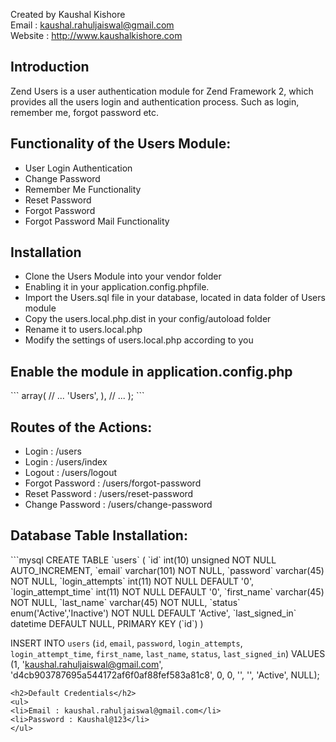 Created by Kaushal Kishore <br>
Email : kaushal.rahuljaiswal@gmail.com<br>
Website : http://www.kaushalkishore.com<br>

<h2>Introduction</h2>
Zend Users is a user authentication module for Zend Framework 2, which provides all the users login and authentication process. Such as login, remember me, forgot password etc.


<h2>Functionality of the Users Module:</h2>
<ul>
<li>User Login Authentication</li>
<li>Change Password</li>
<li>Remember Me Functionality</li>
<li>Reset Password</li>
<li>Forgot Password</li>
<li>Forgot Password Mail Functionality</li>
</ul>

<h2>Installation</h2>
<ul>
<li>Clone the Users Module into your vendor folder</li>
<li>Enabling it in your application.config.phpfile.</li>
<li>Import the Users.sql file in your database, located in data folder of Users module</li>
<li>Copy the users.local.php.dist in your config/autoload folder</li>
<li>Rename it to users.local.php</li>
<li>Modify the settings of users.local.php according to you</li>
</ul>

<h2>Enable the module in application.config.php</h2>
```
<?php
return array(
    'modules' => array(
        // ...
        'Users',
    ),
    // ...
);
```
<h2>Routes of the Actions:</h2>
<ul>
<li>Login : /users</li>
<li>Login : /users/index</li>
<li>Logout : /users/logout</li>
<li>Forgot Password : /users/forgot-password</li>
<li>Reset Password : /users/reset-password</li>
<li>Change Password : /users/change-password</li>
</ul>


<h2>Database Table Installation:</h2>
```mysql
CREATE TABLE `users` (
  `id` int(10) unsigned NOT NULL AUTO_INCREMENT,
  `email` varchar(101) NOT NULL,
  `password` varchar(45) NOT NULL,
  `login_attempts` int(11) NOT NULL DEFAULT '0',
  `login_attempt_time` int(11) NOT NULL DEFAULT '0',
  `first_name` varchar(45) NOT NULL,
  `last_name` varchar(45) NOT NULL,
  `status` enum('Active','Inactive') NOT NULL DEFAULT 'Active',
  `last_signed_in` datetime DEFAULT NULL,
  PRIMARY KEY (`id`)
) 

INSERT INTO `users` (`id`, `email`, `password`, `login_attempts`, `login_attempt_time`, `first_name`, `last_name`, `status`, `last_signed_in`) VALUES (1, 'kaushal.rahuljaiswal@gmail.com', 'd4cb903787695a544172af6f0af88fef583a81c8', 0, 0, '', '', 'Active', NULL);
```
<h2>Default Credentials</h2>
<ul>
<li>Email : kaushal.rahuljaiswal@gmail.com</li>
<li>Password : Kaushal@123</li>
</ul>
